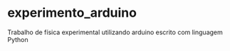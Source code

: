 # experimento_arduino
Trabalho de física experimental utilizando arduino escrito com linguagem Python
